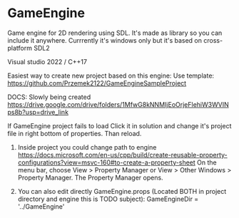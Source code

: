 # GameEngine

Game engine for 2D rendering using SDL.
It's made as library so you can include it anywhere.
Currrently it's windows only but it's based on cross-platform SDL2

Visual studio 2022 / C++17

Easiest way to create new project based on this engine:
Use template:
https://github.com/Przemek2122/GameEngineSampleProject

DOCS:
Slowly being created
https://drive.google.com/drive/folders/1MfwG8kNNMIjEoOrjeFlehiW3WVINps8b?usp=drive_link

If GameEngine project fails to load Click it in solution and change it's project file in right bottom of properties. Than reload.
1.	Inside project you could change path to engine 
	https://docs.microsoft.com/en-us/cpp/build/create-reusable-property-configurations?view=msvc-160#to-create-a-property-sheet
	On the menu bar, choose View > Property Manager or View > Other Windows > Property Manager. The Property Manager opens.

2.	You can also edit directly GameEngine.props (Located BOTH in project directory and engine this is TODO subject):
	GameEngineDir = '../GameEngine'
